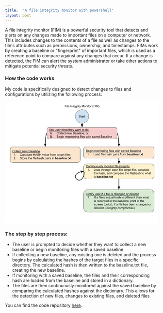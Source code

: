 ```yaml
---
title:  "A file integrity monitor with powershell"
layout: post
---
```


A file integrity monitor (FIM) is a powerful security tool that detects and alerts on any changes made to important files on a computer or network. This includes changes to the contents of a file as well as changes to the file's attributes such as permissions, ownership, and timestamps. FIMs work by creating a baseline or "fingerprint" of important files, which is used as a reference point to compare against any changes that occur. If a change is detected, the FIM can alert the system administrator or take other actions to mitigate potential security threats.

### How the code works

My code is specifically designed to detect changes to files and configurations by utilizing the following process:

![title](/fim-chart.jpg)

### The step by step process:

* The user is prompted to decide whether they want to collect a new baseline or begin monitoring files with a saved baseline.
* If collecting a new baseline, any existing one is deleted and the process begins by calculating the hashes of the target files in a specific directory. The calculated hash is then written to the baseline.txt file, creating the new baseline.
* If monitoring with a saved baseline, the files and their corresponding hash are loaded from the baseline and stored in a dictionary.
* The files are then continuously monitored against the saved baseline by comparing the calculated hashes against the dictionary. This allows for the detection of new files, changes to existing files, and deleted files.

You can find the code repository [here](/fileIntegrityMonitor).
